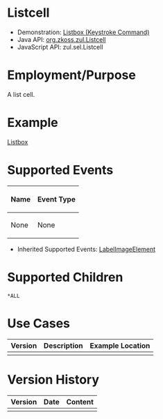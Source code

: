 

# Listcell

- Demonstration: [Listbox (Keystroke Command)](http://www.zkoss.org/zkdemo/listbox/keystroke_command)
- Java API: [org.zkoss.zul.Listcell](https://www.zkoss.org/javadoc/latest/zk/org/zkoss/zul/Listcell.html)
- JavaScript API: <javadoc directory="jsdoc">zul.sel.Listcell</javadoc>


# Employment/Purpose

A list cell.

# Example

[ Listbox]({{site.baseurl}}/zk_component_ref/data/listbox#Example)

# Supported Events

<table>
<thead>
<tr class="header">
<th><center>
<p>Name</p>
</center></th>
<th><center>
<p>Event Type</p>
</center></th>
</tr>
</thead>
<tbody>
<tr class="odd">
<td><p>None</p></td>
<td><p>None</p></td>
</tr>
</tbody>
</table>

- Inherited Supported Events: [ LabelImageElement]({{site.baseurl}}/zk_component_ref/base_components/labelimageelement#Supported_Events)

# Supported Children

`*ALL`

# Use Cases

| Version | Description | Example Location |
|---------|-------------|------------------|
|         |             |                  |

# Version History



| Version | Date | Content |
|---------|------|---------|
|         |      |         |


